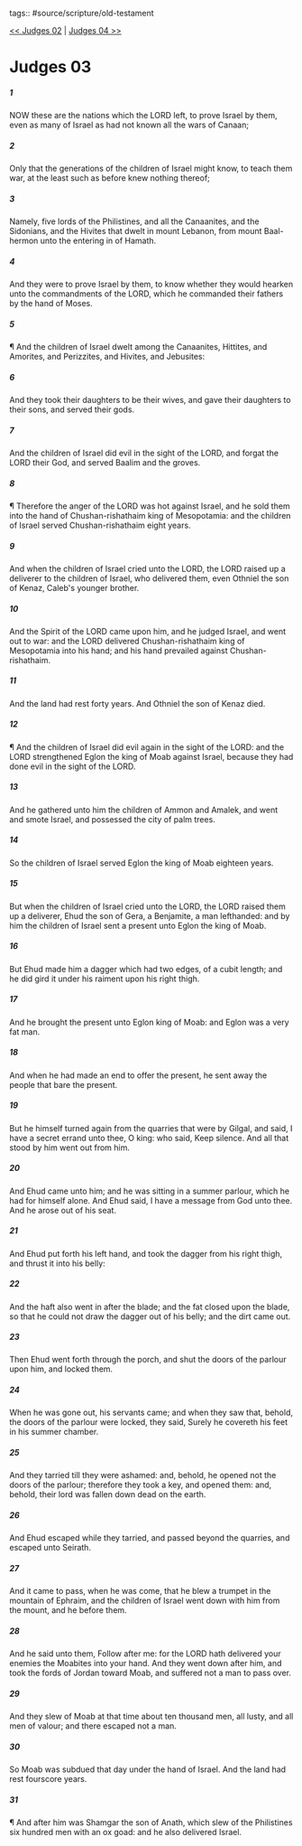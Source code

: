 tags:: #source/scripture/old-testament

[<< Judges 02](/old-testament/07_Judges/Judges_02.md) | [Judges 04 >>](/old-testament/07_Judges/Judges_04.md)

# Judges 03

##### 1

NOW these are the nations which the LORD left, to prove Israel by them, even as many of Israel as had not known all the wars of Canaan;

##### 2

Only that the generations of the children of Israel might know, to teach them war, at the least such as before knew nothing thereof;

##### 3

Namely, five lords of the Philistines, and all the Canaanites, and the Sidonians, and the Hivites that dwelt in mount Lebanon, from mount Baal-hermon unto the entering in of Hamath.

##### 4

And they were to prove Israel by them, to know whether they would hearken unto the commandments of the LORD, which he commanded their fathers by the hand of Moses.

##### 5

¶ And the children of Israel dwelt among the Canaanites, Hittites, and Amorites, and Perizzites, and Hivites, and Jebusites:

##### 6

And they took their daughters to be their wives, and gave their daughters to their sons, and served their gods.

##### 7

And the children of Israel did evil in the sight of the LORD, and forgat the LORD their God, and served Baalim and the groves.

##### 8

¶ Therefore the anger of the LORD was hot against Israel, and he sold them into the hand of Chushan-rishathaim king of Mesopotamia: and the children of Israel served Chushan-rishathaim eight years.

##### 9

And when the children of Israel cried unto the LORD, the LORD raised up a deliverer to the children of Israel, who delivered them, even Othniel the son of Kenaz, Caleb's younger brother.

##### 10

And the Spirit of the LORD came upon him, and he judged Israel, and went out to war: and the LORD delivered Chushan-rishathaim king of Mesopotamia into his hand; and his hand prevailed against Chushan-rishathaim.

##### 11

And the land had rest forty years. And Othniel the son of Kenaz died.

##### 12

¶ And the children of Israel did evil again in the sight of the LORD: and the LORD strengthened Eglon the king of Moab against Israel, because they had done evil in the sight of the LORD.

##### 13

And he gathered unto him the children of Ammon and Amalek, and went and smote Israel, and possessed the city of palm trees.

##### 14

So the children of Israel served Eglon the king of Moab eighteen years.

##### 15

But when the children of Israel cried unto the LORD, the LORD raised them up a deliverer, Ehud the son of Gera, a Benjamite, a man lefthanded: and by him the children of Israel sent a present unto Eglon the king of Moab.

##### 16

But Ehud made him a dagger which had two edges, of a cubit length; and he did gird it under his raiment upon his right thigh.

##### 17

And he brought the present unto Eglon king of Moab: and Eglon was a very fat man.

##### 18

And when he had made an end to offer the present, he sent away the people that bare the present.

##### 19

But he himself turned again from the quarries that were by Gilgal, and said, I have a secret errand unto thee, O king: who said, Keep silence. And all that stood by him went out from him.

##### 20

And Ehud came unto him; and he was sitting in a summer parlour, which he had for himself alone. And Ehud said, I have a message from God unto thee. And he arose out of his seat.

##### 21

And Ehud put forth his left hand, and took the dagger from his right thigh, and thrust it into his belly:

##### 22

And the haft also went in after the blade; and the fat closed upon the blade, so that he could not draw the dagger out of his belly; and the dirt came out.

##### 23

Then Ehud went forth through the porch, and shut the doors of the parlour upon him, and locked them.

##### 24

When he was gone out, his servants came; and when they saw that, behold, the doors of the parlour were locked, they said, Surely he covereth his feet in his summer chamber.

##### 25

And they tarried till they were ashamed: and, behold, he opened not the doors of the parlour; therefore they took a key, and opened them: and, behold, their lord was fallen down dead on the earth.

##### 26

And Ehud escaped while they tarried, and passed beyond the quarries, and escaped unto Seirath.

##### 27

And it came to pass, when he was come, that he blew a trumpet in the mountain of Ephraim, and the children of Israel went down with him from the mount, and he before them.

##### 28

And he said unto them, Follow after me: for the LORD hath delivered your enemies the Moabites into your hand. And they went down after him, and took the fords of Jordan toward Moab, and suffered not a man to pass over.

##### 29

And they slew of Moab at that time about ten thousand men, all lusty, and all men of valour; and there escaped not a man.

##### 30

So Moab was subdued that day under the hand of Israel. And the land had rest fourscore years.

##### 31

¶ And after him was Shamgar the son of Anath, which slew of the Philistines six hundred men with an ox goad: and he also delivered Israel.
